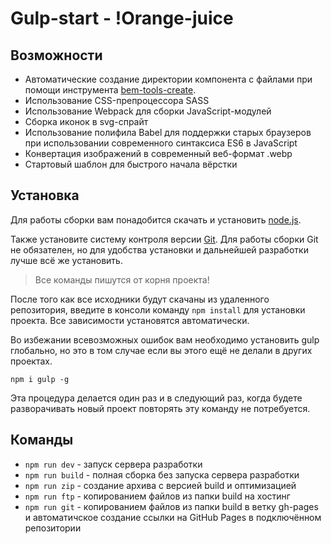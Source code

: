# Gulp-start - !Orange-juice

## Возможности

- Автоматические создание директории компонента с файлами при помощи инструмента [bem-tools-create](https://github.com/zaurmag/gulp-pack/tree/developer#%D0%B0%D0%B2%D1%82%D0%BE%D0%BC%D0%B0%D1%82%D0%B8%D0%B7%D0%B0%D1%86%D0%B8%D1%8F-%D1%81%D0%BE%D0%B7%D0%B4%D0%B0%D0%BD%D0%B8%D1%8F-%D0%BA%D0%BE%D0%BC%D0%BF%D0%BE%D0%BD%D0%B5%D0%BD%D1%82%D0%BE%D0%B2-%D0%BF%D1%80%D0%B8-%D0%BF%D0%BE%D0%BC%D0%BE%D1%89%D0%B8-bem-tools-create).
- Использование CSS-препроцессора SASS
- Использование Webpack для сборки JavaScript-модулей
- Сборка иконок в svg-спрайт
- Использование полифила Babel для поддержки старых браузеров при использовании современного синтаксиса ES6 в JavaScript
- Конвертация изображений в современный веб-формат .webp
- Стартовый шаблон для быстрого начала вёрстки

## Установка

Для работы сборки вам понадобится скачать и установить [node.js](https://nodejs.org).

Также установите систему контроля версии [Git](https://git-scm.com/downloads). Для работы сборки Git не обязателен, но для удобства установки и дальнейшей разработки лучше всё же установить.

> Все команды пишутся от корня проекта!

После того как все исходники будут скачаны из удаленного репозитория, введите в консоли команду `npm install` для установки проекта. Все зависимости установятся автоматически.

Во избежании всевозможных ошибок вам необходимо установить gulp глобально, но это в том случае если вы этого ещё не делали в других проектах.

`npm i gulp -g`

Эта процедура делается один раз и в следующий раз, когда будете разворачивать новый проект повторять эту команду не потребуется.

## Команды

- `npm run dev` - запуск сервера разработки
- `npm run build` - полная сборка без запуска сервера разработки
- `npm run zip` - создание архива с версией build и оптимизацией
- `npm run ftp` - копированием файлов из папки build на хостинг
- `npm run git` - копированием файлов из папки build в ветку gh-pages и автоматичское создание ссылки на GitHub Pages в подключённом репозитории
